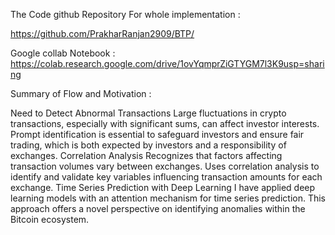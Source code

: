 The Code github Repository For whole implementation :
 
 https://github.com/PrakharRanjan2909/BTP/


 Google collab Notebook : 
https://colab.research.google.com/drive/1ovYqmprZiGTYGM7l3K9usp=sharing



Summary of Flow and Motivation :

Need to Detect Abnormal Transactions
 Large fluctuations in crypto transactions, especially with significant sums, can affect investor interests.
 Prompt identification is essential to safeguard investors and ensure fair trading, which is both expected by investors and a responsibility of exchanges.
Correlation Analysis
  Recognizes that factors affecting transaction volumes vary between exchanges.
  Uses correlation analysis to identify and validate key variables influencing transaction amounts for each exchange.
Time Series Prediction with Deep Learning
  I have applied deep learning models with an attention mechanism for time series prediction.
  This approach offers a novel perspective on identifying anomalies within the Bitcoin ecosystem.
